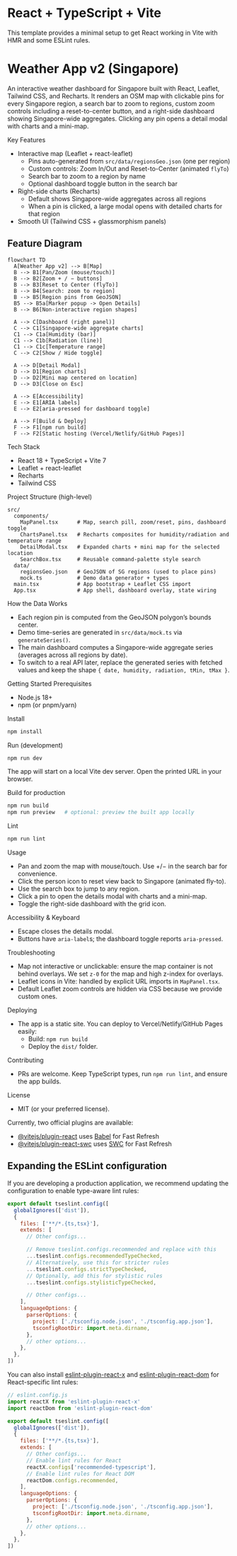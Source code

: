 # React + TypeScript + Vite

This template provides a minimal setup to get React working in Vite with HMR and some ESLint rules.

Weather App v2 (Singapore)
=================================

An interactive weather dashboard for Singapore built with React, Leaflet, Tailwind CSS, and Recharts. It renders an OSM map with clickable pins for every Singapore region, a search bar to zoom to regions, custom zoom controls including a reset-to-center button, and a right-side dashboard showing Singapore-wide aggregates. Clicking any pin opens a detail modal with charts and a mini-map.

Key Features
- Interactive map (Leaflet + react-leaflet)
  - Pins auto-generated from `src/data/regionsGeo.json` (one per region)
  - Custom controls: Zoom In/Out and Reset-to-Center (animated `flyTo`)
  - Search bar to zoom to a region by name
  - Optional dashboard toggle button in the search bar
- Right-side charts (Recharts)
  - Default shows Singapore-wide aggregates across all regions
  - When a pin is clicked, a large modal opens with detailed charts for that region
- Smooth UI (Tailwind CSS + glassmorphism panels)

## Feature Diagram

```mermaid
flowchart TD
  A[Weather App v2] --> B[Map]
  B --> B1[Pan/Zoom (mouse/touch)]
  B --> B2[Zoom + / − buttons]
  B --> B3[Reset to Center (flyTo)]
  B --> B4[Search: zoom to region]
  B --> B5[Region pins from GeoJSON]
  B5 --> B5a[Marker popup -> Open Details]
  B --> B6[Non-interactive region shapes]

  A --> C[Dashboard (right panel)]
  C --> C1[Singapore-wide aggregate charts]
  C1 --> C1a[Humidity (bar)]
  C1 --> C1b[Radiation (line)]
  C1 --> C1c[Temperature range]
  C --> C2[Show / Hide toggle]

  A --> D[Detail Modal]
  D --> D1[Region charts]
  D --> D2[Mini map centered on location]
  D --> D3[Close on Esc]

  A --> E[Accessibility]
  E --> E1[ARIA labels]
  E --> E2[aria-pressed for dashboard toggle]

  A --> F[Build & Deploy]
  F --> F1[npm run build]
  F --> F2[Static hosting (Vercel/Netlify/GitHub Pages)]
```

Tech Stack
- React 18 + TypeScript + Vite 7
- Leaflet + react-leaflet
- Recharts
- Tailwind CSS

Project Structure (high-level)
```
src/
  components/
    MapPanel.tsx      # Map, search pill, zoom/reset, pins, dashboard toggle
    ChartsPanel.tsx   # Recharts composites for humidity/radiation and temperature range
    DetailModal.tsx   # Expanded charts + mini map for the selected location
    SearchBox.tsx     # Reusable command-palette style search
  data/
    regionsGeo.json   # GeoJSON of SG regions (used to place pins)
    mock.ts           # Demo data generator + types
  main.tsx            # App bootstrap + Leaflet CSS import
  App.tsx             # App shell, dashboard overlay, state wiring
```

How the Data Works
- Each region pin is computed from the GeoJSON polygon’s bounds center.
- Demo time-series are generated in `src/data/mock.ts` via `generateSeries()`.
- The main dashboard computes a Singapore-wide aggregate series (averages across all regions by date).
- To switch to a real API later, replace the generated series with fetched values and keep the shape `{ date, humidity, radiation, tMin, tMax }`.

Getting Started
Prerequisites
- Node.js 18+
- npm (or pnpm/yarn)

Install
```bash
npm install
```

Run (development)
```bash
npm run dev
```
The app will start on a local Vite dev server. Open the printed URL in your browser.

Build for production
```bash
npm run build
npm run preview   # optional: preview the built app locally
```

Lint
```bash
npm run lint
```

Usage
- Pan and zoom the map with mouse/touch. Use +/− in the search bar for convenience.
- Click the person icon to reset view back to Singapore (animated fly-to).
- Use the search box to jump to any region.
- Click a pin to open the details modal with charts and a mini-map.
- Toggle the right-side dashboard with the grid icon.

Accessibility & Keyboard
- Escape closes the details modal.
- Buttons have `aria-label`s; the dashboard toggle reports `aria-pressed`.

Troubleshooting
- Map not interactive or unclickable: ensure the map container is not behind overlays. We set `z-0` for the map and high z-index for overlays.
- Leaflet icons in Vite: handled by explicit URL imports in `MapPanel.tsx`.
- Default Leaflet zoom controls are hidden via CSS because we provide custom ones.

Deploying
- The app is a static site. You can deploy to Vercel/Netlify/GitHub Pages easily:
  - Build: `npm run build`
  - Deploy the `dist/` folder.

Contributing
- PRs are welcome. Keep TypeScript types, run `npm run lint`, and ensure the app builds.

License
- MIT (or your preferred license).

Currently, two official plugins are available:

- [@vitejs/plugin-react](https://github.com/vitejs/vite-plugin-react/blob/main/packages/plugin-react) uses [Babel](https://babeljs.io/) for Fast Refresh
- [@vitejs/plugin-react-swc](https://github.com/vitejs/vite-plugin-react/blob/main/packages/plugin-react-swc) uses [SWC](https://swc.rs/) for Fast Refresh

## Expanding the ESLint configuration

If you are developing a production application, we recommend updating the configuration to enable type-aware lint rules:

```js
export default tseslint.config([
  globalIgnores(['dist']),
  {
    files: ['**/*.{ts,tsx}'],
    extends: [
      // Other configs...

      // Remove tseslint.configs.recommended and replace with this
      ...tseslint.configs.recommendedTypeChecked,
      // Alternatively, use this for stricter rules
      ...tseslint.configs.strictTypeChecked,
      // Optionally, add this for stylistic rules
      ...tseslint.configs.stylisticTypeChecked,

      // Other configs...
    ],
    languageOptions: {
      parserOptions: {
        project: ['./tsconfig.node.json', './tsconfig.app.json'],
        tsconfigRootDir: import.meta.dirname,
      },
      // other options...
    },
  },
])
```

You can also install [eslint-plugin-react-x](https://github.com/Rel1cx/eslint-react/tree/main/packages/plugins/eslint-plugin-react-x) and [eslint-plugin-react-dom](https://github.com/Rel1cx/eslint-react/tree/main/packages/plugins/eslint-plugin-react-dom) for React-specific lint rules:

```js
// eslint.config.js
import reactX from 'eslint-plugin-react-x'
import reactDom from 'eslint-plugin-react-dom'

export default tseslint.config([
  globalIgnores(['dist']),
  {
    files: ['**/*.{ts,tsx}'],
    extends: [
      // Other configs...
      // Enable lint rules for React
      reactX.configs['recommended-typescript'],
      // Enable lint rules for React DOM
      reactDom.configs.recommended,
    ],
    languageOptions: {
      parserOptions: {
        project: ['./tsconfig.node.json', './tsconfig.app.json'],
        tsconfigRootDir: import.meta.dirname,
      },
      // other options...
    },
  },
])
```
